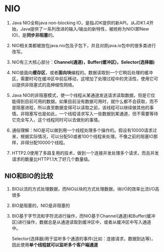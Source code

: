 # NIO

1. Java NIO全称java non-blocking IO，是指JDK提供的新API。从JDK1.4开始，Java提供了一系列改进的输入/输出的新特性，被统称为NIO(即New IO)，是**同步非阻塞**的。

2. NIO相关类都被放在java.nio包及子包下，并且对原java.io包中的很多类进行改写。

3. NIO有三大核心部分：**Channel(通道)，Buffer(缓冲区)，Selector(选择器)**

4. NIO是面向**缓存区**，或者**面向块**编程的。数据读取到一个它稍后处理的缓冲区，需要时可在缓冲区中前后移动，这增加了处理过程中的灵活性，使用它可以提供非阻塞式的高伸缩性网络。
5. Java NIO的非阻塞模式，使一个线程从某通道发送请求读取数据，但是它仅能得到目前可用的数据。如果目前没有数据可用时，就什么都不会获取，而不是阻塞进程，所以直至数据变得可以读取之前，该线程可以继续做其他的事情。非阻塞写也是如此，一个线程请求写入一些数据到某通道，但不需要等待它完全写入，这个线程同时可以去做别的事情。
6. 通俗理解：NIO是可以做到用一个线程处理多个操作的。假设有10000请求过来，根据实际情况，可以分配50或者100个线程来处理。不像之前的阻塞IO那样，非得分配10000个线程。
7. HTTP2.0使用了多路复用的技术，做到一个连接并发处理多个请求，而且并发请求的数量比HTTP1.1大了好几个数量级。



## NIO和BIO的比较

1. BIO以流的方式处理数据，而NIO以块的方式处理数据，块I/O的效率比流I/O高很多

2. BIO是阻塞的，NIO是非阻塞的

3. BIO基于字节流和字符流进行操作，而NIO基于Channel(通道)和Buffer(缓冲区)进行操作，数据总是从通道读取到缓冲区中，或者从缓冲区中写入通道中。

   Selector(选择器)用于监听多个通道的事件(比如：连接请求，数据到达等)，因此使用**单个线程就可以监听多个客户端通道**
   
   

